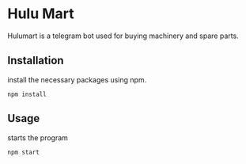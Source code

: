 # Hulu Mart

Hulumart is a telegram bot used for buying machinery and spare parts.

## Installation

install the necessary packages using npm.
```
npm install
```

## Usage

starts the program
```
npm start
```



